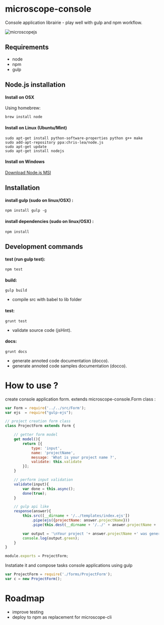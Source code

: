 microscope-console
==================

Console application librairie - play well with gulp and npm workflow.

![microscopejs](http://microscopejs.com/images/mcsp_bg.png)

Requirements
------------

* node
* npm
* gulp

Node.js installation
--------------------

#### Install on OSX

Using homebrew:

	brew install node

#### Install on Linux (Ubuntu/Mint)

	sudo apt-get install python-software-properties python g++ make
	sudo add-apt-repository ppa:chris-lea/node.js
	sudo apt-get update
	sudo apt-get install nodejs

#### Install on Windows

[Download Node.js MSI](http://nodejs.org/download/)

Installation
------------

#### install gulp (sudo on linux/OSX) :

	npm install gulp -g

#### install dependencies (sudo on linux/OSX) :

	npm install

Development commands
--------------------

#### test (run gulp test):

	npm test

#### build:

	gulp build

* compile src with babel to lib folder

#### test:

	grunt test
	
* validate source code (jsHint).

#### docs:

	grunt docs
	
* generate annoted code documentation (docco).
* generate annoted code samples documentation (docco).

How to use ?
============

create console application form. 
extends microscope-console.Form class :

```js
var Form = require('../../src/Form');
var ejs  = require("gulp-ejs");

// project creation form class
class ProjectForm extends Form {

	// getter form model
	get model(){
		return [{
			type: 'input',
			name: 'projectName',
			message: 'What is your project name ?',
			validate: this.validate
		}];
	}

	// perform input validation
	validate(input){
		var done = this.async();
		done(true);
	}

	// gulp api like
	response(answer){
		this.src([__dirname + '/../templates/index.ejs'])
			.pipe(ejs({projectName: answer.projectName}))
			.pipe(this.dest(__dirname + '/../' + answer.projectName + '/'));

		var output = '\nYour project '+ answer.projectName +' was generated !';
		console.log(output.green);
	}
}

module.exports = ProjectForm;
```

Instatiate it and compose tasks console applications using gulp

```js
var ProjectForm = require('./forms/ProjectForm');
var c = new ProjectForm();
```

Roadmap
=======

* improve testing
* deploy to npm as replacement for microscope-cli